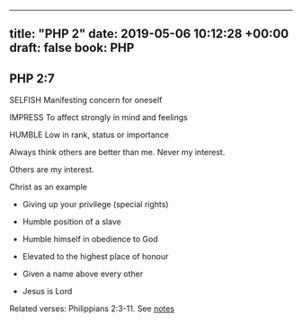 
---
title: "PHP 2"
date: 2019-05-06 10:12:28 +00:00
draft: false
book: PHP
---

## PHP 2:7

SELFISH 
Manifesting concern for oneself

IMPRESS
To affect strongly in mind and feelings

HUMBLE
Low in rank, status or importance


Always think others are better than me. Never my interest.

Others are my interest.

Christ as an example
- Giving up your privilege (special rights)
- Humble position of a slave
- Humble himself in obedience to God


- Elevated to the highest place of honour
- Given a name above every other
- Jesus is Lord

Related verses: Philippians 2:3-11. See [notes](https://my.bible.com/notes/3158156128677519650)

